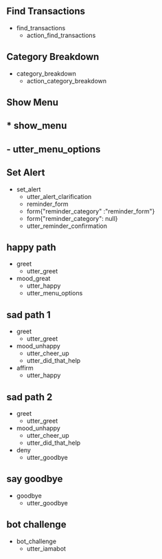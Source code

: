 ## Find Transactions
* find_transactions
  - action_find_transactions

## Category Breakdown
* category_breakdown
  - action_category_breakdown

## Show Menu
## * show_menu
##  - utter_menu_options

## Set Alert
* set_alert
  - utter_alert_clarification
  - reminder_form
  - form{"reminder_category" :"reminder_form"}
  - form{"reminder_category": null}
  - utter_reminder_confirmation

## happy path
* greet
  - utter_greet
* mood_great
  - utter_happy
  - utter_menu_options

## sad path 1
* greet
  - utter_greet
* mood_unhappy
  - utter_cheer_up
  - utter_did_that_help
* affirm
  - utter_happy

## sad path 2
* greet
  - utter_greet
* mood_unhappy
  - utter_cheer_up
  - utter_did_that_help
* deny
  - utter_goodbye

## say goodbye
* goodbye
  - utter_goodbye

## bot challenge
* bot_challenge
  - utter_iamabot
